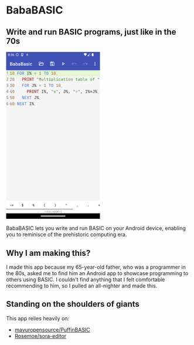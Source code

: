 # BabaBASIC

## Write and run BASIC programs, just like in the 70s

<img alt="BabaBASIC Screenshot" src="https://github.com/ianatha/bababasic/blob/main/design_assets/playstore_screenshot_phone.png" width="256px" />

BabaBASIC lets you write and run BASIC on your Android device, enabling you to reminisce of the prehistoric computing era.

## Why I am making this?

I made this app because my 65-year-old father, who was a programmer in the 80s, asked me to find him an Android app to showcase programming to others using BASIC.
I couldn't find anything that I felt comfortable recommending to him, so I pulled an all-nighter and made this.

## Standing on the shoulders of giants

This app relies heavily on:
* [mayuropensource/PuffinBASIC](https://github.com/mayuropensource/PuffinBASIC)
* [Rosemoe/sora-editor](https://github.com/Rosemoe/sora-editor)
